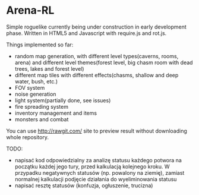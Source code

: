 # Arena-RL

Simple roguelike currently being under construction in early development phase. Written in HTML5 and Javascript with require.js and rot.js.

Things implemented so far:

- random map generation, with different level types(caverns, rooms, arena) and different level themes(forest level, big chasm room with dead trees, lakes and forest level)
- different map tiles with different effects(chasms, shallow and deep water, bush, etc.)
- FOV system
- noise generation
- light system(partially done, see issues)
- fire spreading system
- inventory management and items 
- monsters and combat

You can use http://rawgit.com/ site to preview result without downloading whole repository.

TODO: 
- napisać kod odpowiedzialny za analizę statusu każdego potwora na początku każdej jego tury, przed kalkulacją kolejnego kroku. W przypadku negatywnych statusów (np. powalony na ziemię), zamiast normalnej kalkulacji podjęcie działania do wyeliminowania statusu
- napisać resztę statusów (konfuzja, ogłuszenie, trucizna)

